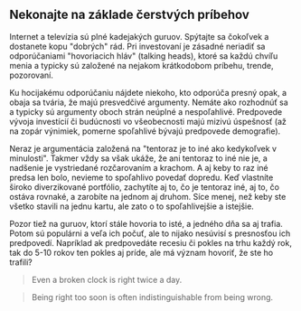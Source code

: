 ## Nekonajte na základe čerstvých príbehov

Internet a televízia sú plné kadejakých guruov. Spýtajte sa čokoľvek a dostanete kopu "dobrých" rád. Pri investovaní je zásadné neriadiť sa odporúčaniami "hovoriacich hláv" (talking heads), ktoré sa každú chvíľu menia a typicky sú založené na nejakom krátkodobom príbehu, trende, pozorovaní. 

Ku hocijakému odporúčaniu nájdete niekoho, kto odporúča presný opak, a obaja sa tvária, že majú presvedčivé argumenty. Nemáte ako rozhodnúť sa a typicky sú argumenty oboch strán neúplné a nespoľahlivé. Predpovede vývoja investícií či budúcnosti vo všeobecnosti majú mizivú úspešnosť (až na zopár výnimiek, pomerne spoľahlivé bývajú predpovede demografie).

Neraz je argumentácia založená na "tentoraz je to iné ako kedykoľvek v minulosti". Takmer vždy sa však ukáže, že ani tentoraz to iné nie je, a nadšenie je vystriedané rozčarovaním a krachom. A aj keby to raz iné predsa len bolo, nevieme to spoľahlivo povedať dopredu. Keď vlastníte široko diverzikované portfólio, zachytíte aj to, čo je tentoraz iné, aj to, čo ostáva rovnaké, a zarobíte na jednom aj druhom. Síce menej, než keby ste všetko stavili na jednu kartu, ale zato o to spoľahlivejšie a istejšie.

Pozor tiež na guruov, ktorí stále hovoria to isté, a jedného dňa sa aj trafia. Potom sú populárni a veľa ich počuť, ale to nijako nesúvisí s presnosťou ich predpovedí. Napríklad ak predpovedáte recesiu či pokles na trhu každý rok, tak do 5-10 rokov ten pokles aj príde, ale má význam hovoriť, že ste ho trafili?

>   Even a broken clock is right twice a day.

>   Being right too soon is often indistinguishable from being wrong.
